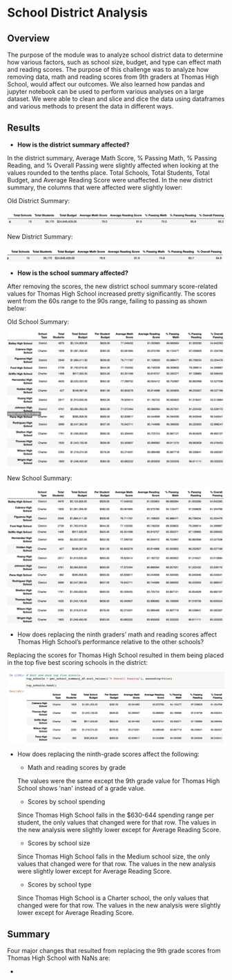 # School District Analysis
## Overview

The purpose of the module was to analyze school district data to determine how various factors, such as school size, budget, and type can effect math and reading scores. The purpose of this challenge was to analyze how removing data, math and reading scores from 9th graders at Thomas High School, would affect our outcomes. We also learned how pandas and jupyter notebook can be used to perform various analyses on a large dataset. We were able to clean and slice and dice the data using dataframes and various methods to present the data in different ways. 

## Results

- **How is the district summary affected?**

In the district summary, Average Math Score, % Passing Math, % Passing Reading, and % Overall Passing were slightly affected when looking at the values rounded to the tenths place. Total Schools, Total Students, Total Budget, and Average Reading Score were unaffected. In the new district summary, the columns that were affected were slightly lower:

  Old District Summary:

<img src="https://github.com/kimcheese33/school_district_analysis/blob/main/Images/old_district_summary.png"/>

  New District Summary:

<img src="https://github.com/kimcheese33/school_district_analysis/blob/main/Images/new_district_summary.png"/>

- **How is the school summary affected?**

After removing the scores, the new district school summary score-related values for Thomas High School increased pretty significantly. The scores went from the 60s range to the 90s range, failing to passing as shown below:

  Old School Summary:

<img src="https://github.com/kimcheese33/school_district_analysis/blob/main/Images/old_school_summary.png"/>

  New School Summary:

<img src="https://github.com/kimcheese33/school_district_analysis/blob/main/Images/new_school_summary.png"/>


- How does replacing the ninth graders’ math and reading scores affect Thomas High School’s performance relative to the other schools?

Replacing the scores for Thomas High School resulted in them being placed in the top five best scoring schools in the district:

<img src="https://github.com/kimcheese33/school_district_analysis/blob/main/Images/top_five.png"/>

- How does replacing the ninth-grade scores affect the following:

  - Math and reading scores by grade
   
   The values were the same except the 9th grade value for Thomas High School shows 'nan' instead of a grade value.

  - Scores by school spending
  
   Since Thomas High School falls in the $630-644 spending range per student, the only values that changed were for that row. The values in the new analysis were slightly lower except for Average Reading Score.

  - Scores by school size
  
  Since Thomas High School falls in the Medium school size, the only values that changed were for that row. The values in the new analysis were slightly lower except for Average Reading Score.

  - Scores by school type
  
  Since Thomas High School is a Charter school, the only values that changed were for that row. The values in the new analysis were slightly lower except for Average Reading Score.


## Summary

Four major changes that resulted from replacing the 9th grade scores from Thomas High School with NaNs are:

- 
